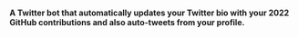#### A Twitter bot that automatically updates your Twitter bio with your 2022 GitHub contributions and also auto-tweets from your profile.